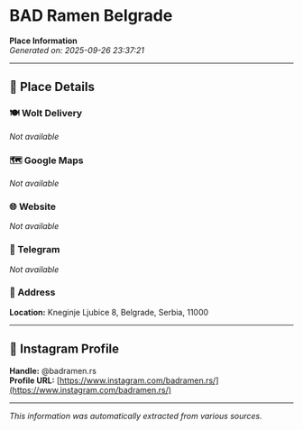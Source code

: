 # BAD Ramen Belgrade

**Place Information**  
*Generated on: 2025-09-26 23:37:21*

---

## 📍 Place Details

### 🍽️ Wolt Delivery
*Not available*

### 🗺️ Google Maps
*Not available*

### 🌐 Website
*Not available*

### 📱 Telegram
*Not available*

### 📍 Address
**Location:** Kneginje Ljubice 8, Belgrade, Serbia, 11000

---

## 🔗 Instagram Profile

**Handle:** @badramen.rs  
**Profile URL:** [https://www.instagram.com/badramen.rs/](https://www.instagram.com/badramen.rs/)

---

*This information was automatically extracted from various sources.*
